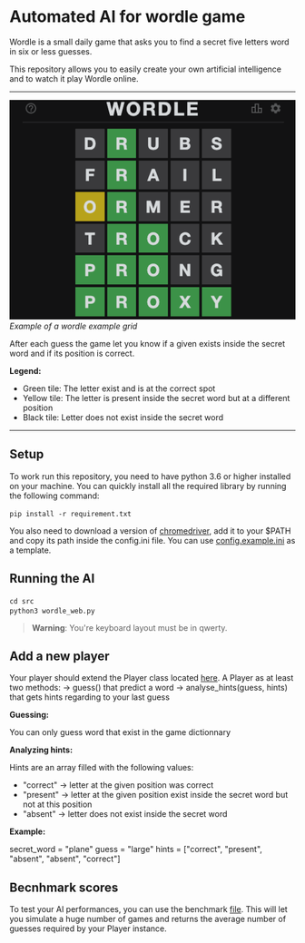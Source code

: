 # Automated AI for wordle game

Wordle is a small daily game that asks you to find a secret five letters word in six or less guesses.

This repository allows you to easily create your own artificial intelligence and to watch it play Wordle online.

---  

![Wordle example grid](Wordle_example.png)
*Example of a wordle example grid*  

After each guess the game let you know if a given exists inside the secret word and if its position is correct.

**Legend:**
* Green tile: The letter exist and is at the correct spot
* Yellow tile: The letter is present inside the secret word but at a different position
* Black tile: Letter does not exist inside the secret word

---  

## Setup

To work run this repository, you need to have python 3.6 or higher installed on your machine. You can quickly install all the required library by running the following command:

`pip install -r requirement.txt`

You also need to download a version of [chromedriver](https://chromedriver.chromium.org/downloads), add it to your $PATH and copy its path inside the config.ini file. 
You can use [config.example.ini](./config.example.ini) as a template.

## Running the AI

`cd src`  
`python3 wordle_web.py`

> **Warning**: You're keyboard layout must be in qwerty.

## Add a new player 

Your player should extend the Player class located [here](src/wordle_player.py).
A Player as at least two methods:
    -> guess() that predict a word
    -> analyse_hints(guess, hints) that gets hints regarding to your last guess

**Guessing:**

You can only guess word that exist in the game dictionnary

**Analyzing hints:**

Hints are an array filled with the following values: 
* "correct" -> letter at the given position was correct
* "present" -> letter at the given position exist inside the secret word but not at this position
* "absent" -> letter does not exist inside the secret word

**Example:**

secret_word = "plane"
guess = "large"
hints = ["correct", "present", "absent", "absent", "correct"]

## Becnhmark scores
To test your AI performances, you can use the benchmark [file](./src/benchmark.py). This will let you simulate 
a huge number of games and returns the average number of guesses required by your Player instance.
